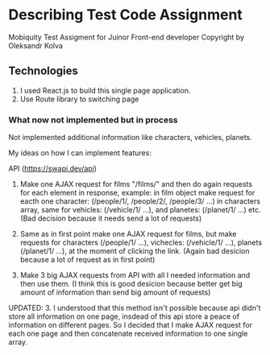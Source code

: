 # Describing Test Code Assignment

Mobiquity Test Assigment for Juinor Front-end developer
Copyright by Oleksandr Kolva

## Technologies

1. I used React.js to build this single page application.
2. Use Route library to switching page

### What now not implemented but in process

Not implemented additional information like characters, vehicles, planets.

My ideas on how I can implement features:

API (https://swapi.dev/api)

1. Make one AJAX request for films "/films/" and then do again requests for each element
   in response, example: in film object make request for eacth one character:
   (/people/1/, /people/2/, /people/3/ ...) in characters array, same for vehicles: (/vehicle/1/ ...),
   and planetes: (/planet/1/ ...) etc.
   (Bad decision because it needs send a lot of requests)
   
   <!-- ---------------------------------------------------------------------- -->
2. Same as in first point make one AJAX request for films, but make requests for
   characters (/people/1/ ...), vichecles: (/vehicle/1/ ...),
   planets (/planet/1/ ...), at the moment of clicking the link.
  (Again bad desicion because a lot of request as in first point)

   <!-- ---------------------------------------------------------------------- -->
3. Make 3 big AJAX requests from API with all I needed information and then use them.
(I think this is good desicion because better get big amount of information than send big amount of requests) 

UPDATED:
3. I understood that this method isn't possible because api didn't store all information on one page, insdead of this 
api store a peace of information on different pages. So I decided that I make AJAX request for each one page and then 
concatenate received information to one single array.

